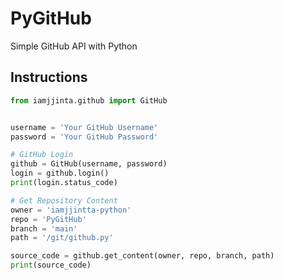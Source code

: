 # PyGitHub
Simple GitHub API with Python

## Instructions
```python
from iamjjinta.github import GitHub


username = 'Your GitHub Username'
password = 'Your GitHub Password'

# GitHub Login
github = GitHub(username, password)
login = github.login()
print(login.status_code)

# Get Repository Content
owner = 'iamjjintta-python'
repo = 'PyGitHub'
branch = 'main'
path = '/git/github.py'

source_code = github.get_content(owner, repo, branch, path)
print(source_code)
```
